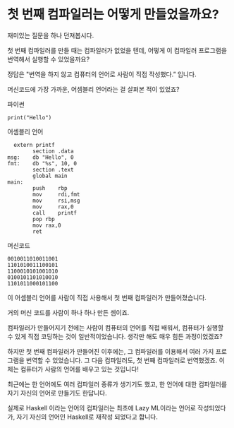 # 첫 번째 컴파일러는 어떻게 만들었을까요?

재미있는 질문을 하나 던져봅시다. 

첫 번째 컴파일러를 만들 때는 컴파일러가 없었을 텐데, 어떻게 이 컴파일러 프로그램을 번역해서 실행할 수 있었을까요?

정답은 "번역을 하지 않고 컴퓨터의 언어로 사람이 직접 작성했다.” 입니다.

머신코드에 가장 가까운, 어셈블리 언어라는 걸 살펴본 적이 있었죠?

파이썬
```
print("Hello")
```

어셈블리 언어
```
  extern printf
        section .data
msg:    db "Hello", 0
fmt:    db "%s", 10, 0
        section .text
        global main
main:
        push    rbp
        mov     rdi,fmt
        mov     rsi,msg
        mov     rax,0
        call    printf
        pop rbp
        mov rax,0
        ret
```

머신코드
```
0010011010011001
1101010011100101
1100010101001010
0100101101010010
1101011000101100
```

이 어셈블리 언어를 사람이 직접 사용해서 첫 번째 컴파일러가 만들어졌습니다.

거의 머신 코드를 사람이 하나 하나 만든 셈이죠.

컴파일러가 만들어지기 전에는 사람이 컴퓨터의 언어를 직접 배워서, 컴퓨터가 실행할 수 있게 직접 코딩하는 것이 일반적이었습니다. 생각만 해도 매우 힘든 과정이었겠죠?

하지만 첫 번째 컴파일러가 만들어진 이후에는, 그 컴파일러를 이용해서 여러 가지 프로그램을 번역할 수 있었습니다. 그 다음 컴파일러도, 첫 번째 컴파일러로 번역했겠죠. 이제는 컴퓨터가 사람의 언어를 배우고 있는 것입니다!

최근에는 한 언어에도 여러 컴파일러 종류가 생기기도 했고, 한 언어에 대한 컴파일러를 자기 자신의 언어로 만들기도 한답니다.

실제로 Haskell 이라는 언어의 컴파일러는 최초에 Lazy ML이라는 언어로 작성되었다가, 자기 자신의 언어인 Haskell로 재작성 되었다고 합니다.
